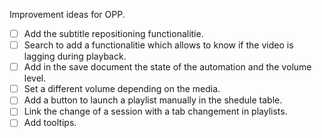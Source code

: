
Improvement ideas for OPP.

- [ ] Add the subtitle repositioning functionalitie.
- [ ] Search to add a functionalitie which allows to know if the video is lagging during playback.
- [ ] Add in the save document the state of the automation and the volume level.
- [ ] Set a different volume depending on the media.
- [ ] Add a button to launch a playlist manually in the shedule table.
- [ ] Link the change of a session with a tab changement in playlists.
- [ ] Add tooltips.
